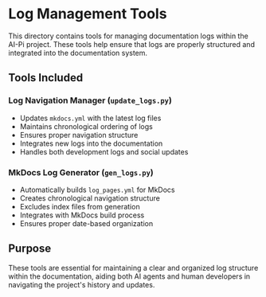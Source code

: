 # Log Management Tools

This directory contains tools for managing documentation logs within the AI-Pi project. These tools help ensure that logs are properly structured and integrated into the documentation system.

## Tools Included

### Log Navigation Manager (`update_logs.py`)
- Updates `mkdocs.yml` with the latest log files
- Maintains chronological ordering of logs
- Ensures proper navigation structure
- Integrates new logs into the documentation
- Handles both development logs and social updates

### MkDocs Log Generator (`gen_logs.py`)
- Automatically builds `log_pages.yml` for MkDocs
- Creates chronological navigation structure
- Excludes index files from generation
- Integrates with MkDocs build process
- Ensures proper date-based organization

## Purpose

These tools are essential for maintaining a clear and organized log structure within the documentation, aiding both AI agents and human developers in navigating the project's history and updates.
